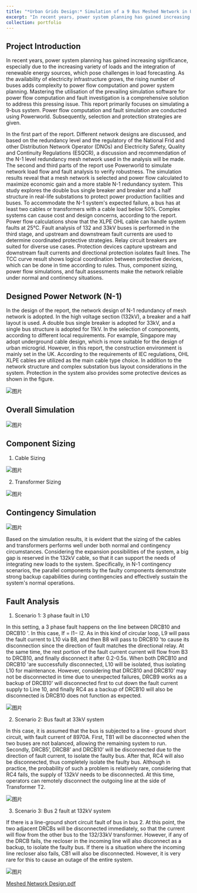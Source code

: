 ```yaml
---
title: "*Urban Grids Design:* Simulation of a 9 Bus Meshed Network in Urban System"
excerpt: "In recent years, power system planning has gained increasing significance, especially due to the increasing variety of loads and the integration of renewable energy sources, which pose challenges in load forecasting. As the availability of electricity infrastructure grows, the rising number of buses adds complexity to power flow computation and power system planning. Mastering the utilisation of the prevailing simulation software for power flow computation and fault investigation is a comprehensive solution to address this pressing issue. This report primarily focuses on simulating a 9-bus system. Power flow computation and fault simulation are conducted using Powerworld. Subsequently, selection and protection strategies are given."
collection: portfolio
---
```



## Project Introduction
In recent years, power system planning has gained increasing significance, especially due to the increasing variety of loads and the integration of renewable energy sources, which pose challenges in load forecasting. As the availability of electricity infrastructure grows, the rising number of buses adds complexity to power flow computation and power system planning. Mastering the utilisation of the prevailing simulation software for power flow computation and fault investigation is a comprehensive solution to address this pressing issue. This report primarily focuses on simulating a 9-bus system. Power flow computation and fault simulation are conducted using Powerworld. Subsequently, selection and protection strategies are given. 

In the first part of the report. Different network designs are discussed, and based on the redundancy level and the regulatory of the National Frid and other Distribution Network Operator (DNOs) and Electricity Safety, Quality and Continuity Regulations (ESQCR), a discussion and recommendation of the N-1 level redundancy mesh network used in the analysis will be made. 
The second and third parts of the report use Powerworld to simulate network load flow and fault analysis to verify robustness. The simulation results reveal that a mesh network is selected and power flow calculated to maximize economic gain and a more stable N-1 redundancy system. This study explores the double bus single breaker and breaker and a half structure in real-life substations to protect power production facilities and buses. To accommodate the N-1 system's expected failure, a bus has at least two cables or transformers with a cable load below 50%. Complex systems can cause cost and design concerns, according to the report. Power flow calculations show that the XLPE OHL cable can handle system faults at 25°C. Fault analysis of 132 and 33kV buses is performed in the third stage, and upstream and downstream fault currents are used to determine coordinated protective strategies. Relay circuit breakers are suited for diverse use cases. Protection devices capture upstream and downstream fault currents and directional protection isolates fault lines. The TCC curve result shows logical coordination between protective devices, which can be done in time according to rules. Thus, component sizing, power flow simulations, and fault assessments make the network reliable under normal and continency situations.   

## Designed Power Network (N-1)
In the design of the report, the network design of N-1 redundancy of mesh network is adopted. In the high voltage section (132kV), a breaker and a half layout is used. A double bus single breaker is adopted for 33kV, and a single bus structure is adopted for 11kV. In the selection of components, according to different local requirements. For example, Singapore may adopt underground cable design, which is more suitable for the design of urban microgrid. However, in this report, the construction environment is mainly set in the UK. According to the requirements of IEC regulations, OHL XLPE cables are utilized as the main cable type choice. In addition to the network structure and complex substation bus layout considerations in the system. Protection in the system also provides some protective devices as shown in the figure.

![图片](https://github.com/user-attachments/assets/f0c25028-d867-421c-af6c-a0d3fd3fd67f)

## Overall Simulation

![图片](https://github.com/user-attachments/assets/821d03d9-ab72-4677-bed5-942ad96af86c)

## Component Sizing
1. Cable Sizing

![图片](https://github.com/user-attachments/assets/4be362db-a675-42d8-b958-94002c5b76c0)

2. Transformer Sizing

![图片](https://github.com/user-attachments/assets/8e63a375-d749-4997-bed4-ccfd17674a0c)

## Contingency Simulation

![图片](https://github.com/user-attachments/assets/534f1da0-d38c-4fd7-abc7-b630fc5e8de6)

Based on the simulation results, it is evident that the sizing of the cables and transformers performs well under both normal and contingency circumstances. Considering the expansion possibilities of the system, a big gap is reserved in the 132kV cable, so that it can support the needs of integrating new loads to the system. Specifically, in N-1 contingency scenarios, the parallel components by the faulty components demonstrate strong backup capabilities during contingencies and effectively sustain the system's normal operations.


## Fault Analysis
1. Scenario 1: 3 phase fault in L10

In this setting, a 3 phase fault happens on the line between DRCB10 and DRCB10 '. In this case, If = I1− I2. As in this kind of circular loop, L9 will pass the fault current to L10 via B8, and then B8 will pass to DRCB10 'to cause its disconnection since the direction of fault matches the directional relay. At the same time, the rest portion of the fault current current will flow from B3 to DRCB10, and finally disconnect it after 0.2-0.5s. When both DRCB10 and DRCB10 'are successfully disconnected, L10 will be isolated, thus isolating L10 for maintenance. However, considering that DRCB10 and DRCB10’ may not be disconnected in time due to unexpected failures, DRCB9 works as a backup of DRCB10' will disconnected first to cut down the fault current supply to Line 10, and finally RC4 as a backup of DRCB10 will also be disconnected is DRCB10 does not function as expected.

![图片](https://github.com/user-attachments/assets/c3c989b3-4ae5-440e-a0ab-61735558d940)

2. Scenario 2: Bus fault at 33kV system

In this case, it is assumed that the bus is subjected to a line - ground short circuit, with fault current of 8970A. First, TB1 will be disconnected when the two buses are not balanced, allowing the remaining system to run. Secondly, DRCB5’, DRCB8’ and DRCB10’ will be disconnected due to the direction of fault current, to isolate the faulty bus. After that, RC4 will also be disconnected, thus completely isolate the faulty bus. Although in practice, the probability of such a problem is relatively rare, considering that RC4 fails, the supply of 132kV needs to be disconnected. At this time, operators can remotely disconnect the outgoing line at the side of Transformer T2.

![图片](https://github.com/user-attachments/assets/eb2317e3-2e25-4a0d-9975-30021351912e)

3. Scenario 3: Bus 2 fault at 132kV system

If there is a line-ground short circuit fault of bus in bus 2. At this point, the two adjacent DRCBs will be disconnected immediately, so that the current will flow from the other bus to the 132/33kV transformer. However, if any of the DRCB fails, the recloser in the incoming line will also disconnect as a backup, to isolate the faulty bus. If there is a situation where the incoming line recloser also fails, CB1 will also be disconnected. However, it is very rare for this to cause an outage of the entire system.

![图片](https://github.com/user-attachments/assets/2f5ea9a1-bd0d-480b-a294-a4352ebaadcd)

[Meshed Network Design.pdf](https://github.com/user-attachments/files/17365830/Meshed.Network.Design.pdf)


